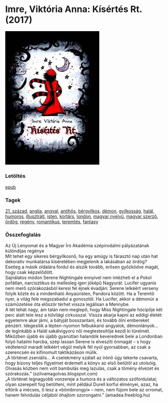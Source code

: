 # <a name="id_632">Imre, Viktória Anna: Kísértés Rt. (2017)</a>
<img src="https://github.com/BercziSandor/calibre_lib/raw/main/libs/main/Imre%2C%20Viktoria%20Anna/Kisertes%20Rt_%20%28632%29/cover.jpg" alt="cover" width="300"/>

### Letöltés
[epub](https://github.com/BercziSandor/calibre_lib/raw/main/libs/main/Imre%2C%20Viktoria%20Anna/Kisertes%20Rt_%20%28632%29/Kisertes%20Rt_%20-%20Imre%2C%20Viktoria%20Anna.epub)

### Tagek
[21. század](https://github.com/berczisandor/calibre_lib/blob/main/libs/main/_tags/21.%20sz%c3%a1zad.md), [anglia](https://github.com/berczisandor/calibre_lib/blob/main/libs/main/_tags/anglia.md), [angyal](https://github.com/berczisandor/calibre_lib/blob/main/libs/main/_tags/angyal.md), [antihős](https://github.com/berczisandor/calibre_lib/blob/main/libs/main/_tags/antih%c5%91s.md), [bérgyilkos](https://github.com/berczisandor/calibre_lib/blob/main/libs/main/_tags/b%c3%a9rgyilkos.md), [démon](https://github.com/berczisandor/calibre_lib/blob/main/libs/main/_tags/d%c3%a9mon.md), [gyilkosság](https://github.com/berczisandor/calibre_lib/blob/main/libs/main/_tags/gyilkoss%c3%a1g.md), [halál](https://github.com/berczisandor/calibre_lib/blob/main/libs/main/_tags/hal%c3%a1l.md), [humoros](https://github.com/berczisandor/calibre_lib/blob/main/libs/main/_tags/humoros.md), [illusztrált](https://github.com/berczisandor/calibre_lib/blob/main/libs/main/_tags/illusztr%c3%a1lt.md), [isten](https://github.com/berczisandor/calibre_lib/blob/main/libs/main/_tags/isten.md), [kortárs](https://github.com/berczisandor/calibre_lib/blob/main/libs/main/_tags/kort%c3%a1rs.md), [london](https://github.com/berczisandor/calibre_lib/blob/main/libs/main/_tags/london.md), [magyar nyelvű](https://github.com/berczisandor/calibre_lib/blob/main/libs/main/_tags/magyar%20nyelv%c5%b1.md), [magyar szerző](https://github.com/berczisandor/calibre_lib/blob/main/libs/main/_tags/magyar%20szerz%c5%91.md), [ördög](https://github.com/berczisandor/calibre_lib/blob/main/libs/main/_tags/%c3%b6rd%c3%b6g.md), [regény](https://github.com/berczisandor/calibre_lib/blob/main/libs/main/_tags/reg%c3%a9ny.md), [romantikus](https://github.com/berczisandor/calibre_lib/blob/main/libs/main/_tags/romantikus.md), [teremtés](https://github.com/berczisandor/calibre_lib/blob/main/libs/main/_tags/teremt%c3%a9s.md), [fantasy](https://github.com/berczisandor/calibre_lib/blob/main/libs/main/_tags/fantasy.md)

### Összefoglalás
<div>
<p>Az ​Új Lenyomat és a Magyar Író Akadémia szépirodalmi pályázatának különdíjas regénye<br>Mit tehet egy sikeres bérgyilkosnő, ha egy amúgy is fárasztó nap után hat dekoratív munkatársa kíséretében megjelenik a lakásában az ördög?<br>Esetleg a másik oldalára fordul és alszik tovább, erősen győzködve magát, hogy csak képzelődött.<br>Sajnálatos módon Serene Nightingale ennyivel nem intézheti el a Pokol pofátlan, narcisztikus és mellesleg igen jóképű Nagyurát. Lucifer ugyanis nem merő szórakozásból keresi fel éjnek évadján: Serene lelkéért verseny folyik közte és a mindenható Anyaúristen, Pandora között. Ha a Teremtő nyer, a világ fele megszabadul a gonosztól. Ha Lucifer, akkor a démonúr a száműzetése óta először térhet vissza legálisan a Mennybe.<br>A tét tehát nagy, ám talán nem meglepő, hogy Miss Nightingale hócipője két perc alatt tele lesz a túlvilági cirkusszal. Vissza akarja kapni az eddigi életét: egyetemre akar járni, a bátyját bosszantani, és tovább ölni embereket pénzért. Idegesítik a lépten-nyomon felbukkanó angyalok, démonlányok… de leginkább a Halál sakálvigyorú női megtestesítője kezdi ki türelmét.<br>Miközben újabb és újabb gyanútlan halandók keverednek bele a Londonban folyó hatalmi harcba, szép lassan Serene is elveszíti önmagát – s hogy védtelenül maradt lelkéért végül melyik fél nyúl gyorsabban, az csak a szerencsén és kifinomult taktikázáson múlik.<br>„A történet zseniális… A cselekmény szálait az írónő úgy tekerte csavarta, hogy bizony teljes figyelmet érdemelt a könyv az első betűtől az utolsóig. Olvasás közben nem volt bambulás meg lazulás, csak a tömény élvezet és szórakozás.” (szilvamagolvas.blogspot.com)<br>„A történet legnagyobb vonzereje a humora és a változatos szófordulatai; olyan szerepelt fog betölteni, mint például Durell korfui élményei, azaz, ha eltörik a mécses, ő lesz a «bömbirongyi» – nem, nem fújom bele az orromat, hanem felvidulás céljából óhajtom szorongatni.” (amadea.freeblog.hu)</p></div>


